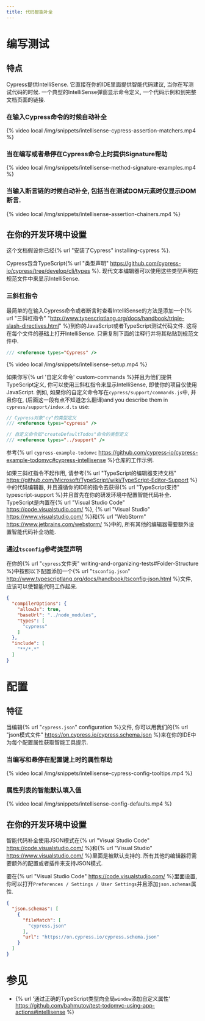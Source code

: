 ```yaml
---
title: 代码智能补全
---
```


# 编写测试

## 特点

Cypress提供IntelliSense. 它直接在你的IDE里面提供智能代码建议, 当你在写测试代码的时候. 一个典型的IntelliSense弹窗显示命令定义, 一个代码示例和到完整文档页面的链接.

### 在输入Cypress命令的时候自动补全

{% video local /img/snippets/intellisense-cypress-assertion-matchers.mp4 %}

### 当在编写或者悬停在Cypress命令上时提供Signature帮助

{% video local /img/snippets/intellisense-method-signature-examples.mp4 %}

### 当输入断言链的时候自动补全, 包括当在测试DOM元素时仅显示DOM断言.

{% video local /img/snippets/intellisense-assertion-chainers.mp4 %}

## 在你的开发环境中设置

这个文档假设你已经{% url "安装了Cypress" installing-cypress %}.

Cypress包含TypeScript{% url "类型声明" https://github.com/cypress-io/cypress/tree/develop/cli/types %}. 现代文本编辑器可以使用这些类型声明在规范文件中来显示IntelliSense.

### 三斜杠指令

最简单的在输入Cypress命令或者断言时查看IntelliSense的方法是添加一个{% url "三斜杠指令" "http://www.typescriptlang.org/docs/handbook/triple-slash-directives.html" %}到你的JavaScript或者TypeScript测试代码文件. 这将在每个文件的基础上打开IntelliSense. 只需复制下面的注释行并将其粘贴到规范文件中.

```js
/// <reference types="Cypress" />
```

{% video local /img/snippets/intellisense-setup.mp4 %}

如果你写{% url '自定义命令' custom-commands %}并且为他们提供TypeScript定义, 你可以使用三斜杠指令来显示IntelliSense, 即使你的项目仅使用JavaScript. 例如, 如果你的自定义命令写在`cypress/support/commands.js`中, 并且你在, (后面这一段有点不知道怎么翻译)and you describe them in `cypress/support/index.d.ts` use:

```js
// Cypress对象"cy"的类型定义
/// <reference types="cypress" />

// 自定义命令如"createDefaultTodos"命令的类型定义
/// <reference types="../support" />
```

参考{% url `cypress-example-todomvc` https://github.com/cypress-io/cypress-example-todomvc#cypress-intellisense %}仓库的工作示例.

如果三斜杠指令不起作用, 请参考{% url "TypeScript的编辑器支持文档" https://github.com/Microsoft/TypeScript/wiki/TypeScript-Editor-Support %}中的代码编辑器, 并且遵循你的IDE的指令去获得{% url "TypeScript支持" typescript-support %}并且首先在你的研发环境中配置智能代码补全. TypeScript是内置在{% url "Visual Studio Code" https://code.visualstudio.com/ %}, {% url "Visual Studio" https://www.visualstudio.com/ %}和{% url "WebStorm" https://www.jetbrains.com/webstorm/ %}中的, 所有其他的编辑器需要额外设置智能代码补全功能.

### 通过`tsconfig`参考类型声明

在你的{% url "`cypress`文件夹" writing-and-organizing-tests#Folder-Structure %}中按照以下配置添加一个{% url "`tsconfig.json`" http://www.typescriptlang.org/docs/handbook/tsconfig-json.html %}文件, 应该可以使智能代码工作起来.

```json
{
  "compilerOptions": {
    "allowJs": true,
    "baseUrl": "../node_modules",
    "types": [
      "cypress"
    ]
  },
  "include": [
    "**/*.*"
  ]
}
```

# 配置

## 特征

当编辑{% url "`cypress.json`" configuration %}文件, 你可以用我们的{% url "json模式文件" https://on.cypress.io/cypress.schema.json %}来在你的IDE中为每个配置属性获取智能工具提示.

### 当编写和悬停在配置键上时的属性帮助

{% video local /img/snippets/intellisense-cypress-config-tooltips.mp4 %}

### 属性列表的智能默认填入值

{% video local /img/snippets/intellisense-config-defaults.mp4 %}

## 在你的开发环境中设置

智能代码补全使用JSON模式在{% url "Visual Studio Code" https://code.visualstudio.com/ %}和{% url "Visual Studio" https://www.visualstudio.com/ %}里面是被默认支持的. 所有其他的编辑器将需要额外的配置或者插件来支持JSON模式.

要在{% url "Visual Studio Code" https://code.visualstudio.com/ %}里面设置, 你可以打开`Preferences / Settings / User Settings`并且添加`json.schemas`属性.

```json
{
  "json.schemas": [
    {
      "fileMatch": [
        "cypress.json"
      ],
      "url": "https://on.cypress.io/cypress.schema.json"
    }
  ]
}
```

# 参见

- {% url '通过正确的TypeScript类型向全局`window`添加自定义属性' https://github.com/bahmutov/test-todomvc-using-app-actions#intellisense %}
